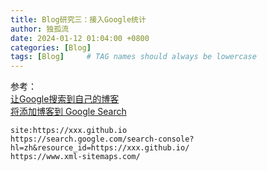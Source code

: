 ```yaml
---
title: Blog研究三：接入Google统计
author: 独孤流
date: 2024-01-12 01:04:00 +0800
categories: [Blog]
tags: [Blog]     # TAG names should always be lowercase
---
```


参考：    
[让Google搜索到自己的博客](https://zoharandroid.github.io/2019-08-03-%E8%AE%A9%E8%B0%B7%E6%AD%8C%E6%90%9C%E7%B4%A2%E5%88%B0%E8%87%AA%E5%B7%B1%E7%9A%84%E5%8D%9A%E5%AE%A2/)    
[将添加博客到 Google Search](https://wizard23333.github.io/posts/build-your-blog-3/)

`site:https://xxx.github.io`    
`https://search.google.com/search-console?hl=zh&resource_id=https://xxx.github.io/`    
`https://www.xml-sitemaps.com/`    

